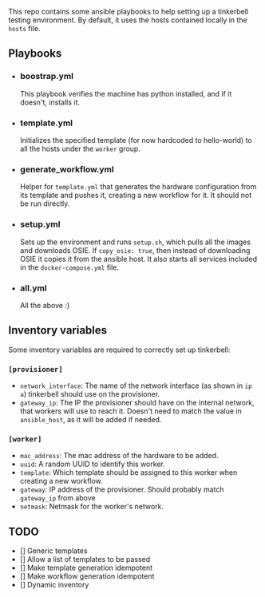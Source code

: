 This repo contains some ansible playbooks to help setting up a tinkerbell testing environment. By default, it uses the hosts contained locally in the `hosts` file.

## Playbooks

- ### boostrap.yml
  This playbook verifies the machine has python installed, and if it doesn't, installs it.

- ### template.yml
  Initializes the specified template (for now hardcoded to hello-world) to all the hosts under the `worker` group.

- ### generate_workflow.yml
  Helper for `template.yml` that generates the hardware configuration from its template and pushes it, creating a new workflow for it. It should not be run directly.

- ### setup.yml
  Sets up the environment and runs `setup.sh`, which pulls all the images and downloads OSIE. If `copy_osie: true`, then instead of downloading OSIE it copies it from the ansible host. It also starts all services included in the `docker-compose.yml` file.

- ### all.yml
  All the above :)

## Inventory variables
Some inventory variables are required to correctly set up tinkerbell:

### `[provisioner]`  
- `network_interface`: The name of the network interface (as shown in `ip a`) tinkerbell should use on the provisioner.
- `gateway_ip`: The IP the provisioner should have on the internal network, that workers will use to reach it. Doesn't need to match the value in `ansible_host`, as it will be added if needed.

### `[worker]`  
- `mac_address`: The mac address of the hardware to be added.
- `uuid`: A random UUID to identify this worker.
- `template`: Which template should be assigned to this worker when creating a new workflow.
- `gateway`: IP address of the provisioner. Should probably match `gateway_ip` from above
- `netmask`: Netmask for the worker's network.

## TODO

- [] Generic templates
- [] Allow a list of templates to be passed
- [] Make template generation idempotent
- [] Make workflow generation idempotent
- [] Dynamic inventory